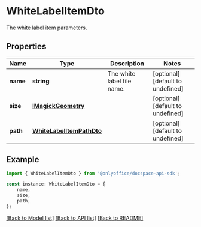 # WhiteLabelItemDto

The white label item parameters.

## Properties

Name | Type | Description | Notes
------------ | ------------- | ------------- | -------------
**name** | **string** | The white label file name. | [optional] [default to undefined]
**size** | [**IMagickGeometry**](IMagickGeometry.md) |  | [optional] [default to undefined]
**path** | [**WhiteLabelItemPathDto**](WhiteLabelItemPathDto.md) |  | [optional] [default to undefined]

## Example

```typescript
import { WhiteLabelItemDto } from '@onlyoffice/docspace-api-sdk';

const instance: WhiteLabelItemDto = {
    name,
    size,
    path,
};
```

[[Back to Model list]](../README.md#documentation-for-models) [[Back to API list]](../README.md#documentation-for-api-endpoints) [[Back to README]](../README.md)
